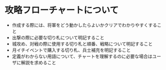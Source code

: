 # 攻略フローチャートについて
- 作成する際には、将軍をどう動かしたらよいかクリアでわかりやすくすること
- 出撃の際に必要な切り札について明記すること
- 城攻め、対戦の際に使用する切り札と順番、戦略について明記すること
- 月イチイベントで購入する切り札、兵士補充を明記すること
- 定義がわからない用語について、チャートを理解するのに必要な場合はユーザに解説を求めること